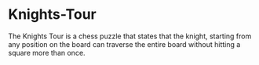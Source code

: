 # Knights-Tour
The Knights Tour is a chess puzzle that states that the knight, starting from any position on the board can traverse the entire board without hitting a square more than once.
